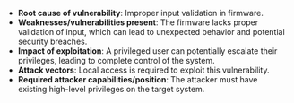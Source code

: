 - **Root cause of vulnerability**: Improper input validation in firmware.
- **Weaknesses/vulnerabilities present**: The firmware lacks proper validation of input, which can lead to unexpected behavior and potential security breaches.
- **Impact of exploitation**: A privileged user can potentially escalate their privileges, leading to complete control of the system.
- **Attack vectors**: Local access is required to exploit this vulnerability.
- **Required attacker capabilities/position**: The attacker must have existing high-level privileges on the target system.